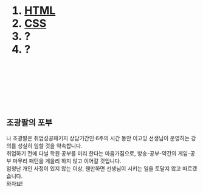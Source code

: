 <html lang="ko" dir="ltr">
  <head>
    <meta charset="utf-8">
  </head>
  <body>
    <h1>
      <ol>
        <li><a href="web/~20200224/1여는글.html">HTML</a></li>
        <li><a href="web/~20200226/CSS.html">CSS</a></li>
        <li>?</li>
        <li>?</li>
      </ol>
    </h1>
    <br><br><br><br><br><br>
    <h2>
      조광팔의 포부
    </h2>
    <p>
      나 조광팔은 취업성공패키지 상담기간인 6주의 시간 동안 이고잉 선생님이 운영하는 강의를 성실히 임할 것을 약속합니다.<br>
      취업하기 전에 다닐 학원 공부를 미리 한다는 마음가짐으로, 방송-공부-약간의 게임-공부 마무리 패턴을 게을리 하지 않고 이어갈 것입니다.<br>
      엄청난 개인 사정이 있지 않는 이상, 웬만하면 선생님이 시키는 일을 토달지 않고 따르겠습니다.<br>
      와자뵤!<br>
    </p>
  </body>
</html>

